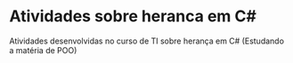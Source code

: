# Atividades sobre heranca em C#
Atividades desenvolvidas no curso de TI sobre herança em C# (Estudando a matéria de POO)


